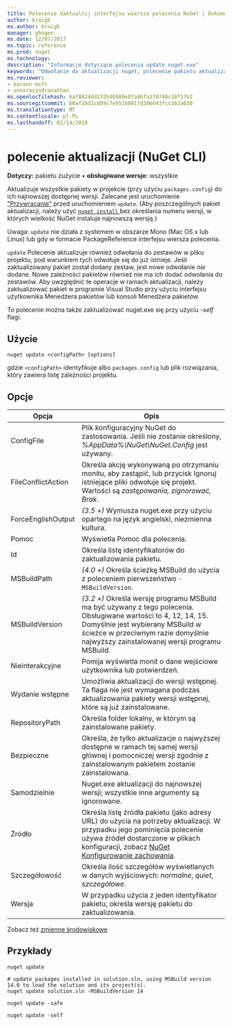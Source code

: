 ```yaml
---
title: Polecenie Uaktualnij interfejsu wiersza polecenia NuGet | Dokumentacja firmy Microsoft
author: kraigb
ms.author: kraigb
manager: ghogen
ms.date: 12/07/2017
ms.topic: reference
ms.prod: nuget
ms.technology: 
description: "Informacje dotyczące polecenia update nuget.exe"
keywords: "Odwołanie do aktualizacji nuget, polecenie pakietu aktualizacji"
ms.reviewer:
- karann-msft
- unniravindranathan
ms.openlocfilehash: 6a788244d23354b980e8fa86fa170740c18f17b2
ms.sourcegitcommit: b0af28d1c809c7e951b0817d306643fcc162a030
ms.translationtype: MT
ms.contentlocale: pl-PL
ms.lasthandoff: 02/14/2018
---
```

# <a name="update-command-nuget-cli"></a>polecenie aktualizacji (NuGet CLI)

**Dotyczy:** pakietu zużycie &bullet; **obsługiwane wersje:** wszystkie

Aktualizuje wszystkie pakiety w projekcie (przy użyciu `packages.config`) do ich najnowszej dostępnej wersji. Zalecane jest uruchomienie ["Przywracanie"](cli-ref-restore.md) przed uruchomieniem `update`. (Aby poszczególnych pakiet aktualizacji, należy użyć [ `nuget install` ](cli-ref-install.md) bez określania numeru wersji, w których wielkość NuGet instaluje najnowszą wersję.)

Uwaga: `update` nie działa z systemem w obszarze Mono (Mac OS x lub Linux) lub gdy w formacie PackageReference interfejsu wiersza polecenia.

`update` Polecenie aktualizuje również odwołania do zestawów w pliku projektu, pod warunkiem tych odwołuje się do już istnieje. Jeśli zaktualizowany pakiet został dodany zestaw, jest nowe odwołanie *nie* dodane. Nowe zależności pakietów również nie ma ich dodać odwołania do zestawów. Aby uwzględnić te operacje w ramach aktualizacji, należy zaktualizować pakiet w programie Visual Studio przy użyciu interfejsu użytkownika Menedżera pakietów lub konsoli Menedżera pakietów.

To polecenie można także zaktualizować nuget.exe się przy użyciu *-self* flagi.

## <a name="usage"></a>Użycie

```cli
nuget update <configPath> [options]
```

gdzie `<configPath>` identyfikuje albo `packages.config` lub plik rozwiązania, który zawiera listę zależności projektu.

## <a name="options"></a>Opcje

| Opcja | Opis |
| --- | --- |
| ConfigFile | Plik konfiguracyjny NuGet do zastosowania. Jeśli nie zostanie określony, *%AppData%\NuGet\NuGet.Config* jest używany. |
| FileConflictAction | Określa akcję wykonywaną po otrzymaniu monitu, aby zastąpić, lub przycisk Ignoruj istniejące pliki odwołuje się projekt. Wartości są *zastępowania, zignorować, Brak*. |
| ForceEnglishOutput | *(3.5 +)* Wymusza nuget.exe przy użyciu opartego na język angielski, niezmienna kultura. |
| Pomoc | Wyświetla Pomoc dla polecenia. |
| Id | Określa listę identyfikatorów do zaktualizowania pakietu. |
| MSBuildPath | *(4.0 +)*  Określa ścieżkę MSBuild do użycia z poleceniem pierwszeństwo `-MSBuildVersion`. |
| MSBuildVersion | *(3.2 +)*  Określa wersję programu MSBuild ma być używany z tego polecenia. Obsługiwane wartości to 4, 12, 14, 15. Domyślnie jest wybierany MSBuild w ścieżce w przeciwnym razie domyślnie najwyższy zainstalowanej wersji programu MSBuild. |
| Nieinterakcyjne | Pomija wyświetla monit o dane wejściowe użytkownika lub potwierdzeń. |
| Wydanie wstępne | Umożliwia aktualizacji do wersji wstępnej. Ta flaga nie jest wymagana podczas aktualizowania pakiety wersji wstępnej, które są już zainstalowane. |
| RepositoryPath | Określa folder lokalny, w którym są zainstalowane pakiety. |
| Bezpieczne | Określa, że tylko aktualizacje o najwyższej dostępne w ramach tej samej wersji głównej i pomocniczej wersji zgodnie z zainstalowanym pakietem zostanie zainstalowana. |
| Samodzielnie | Nuget.exe aktualizacji do najnowszej wersji; wszystkie inne argumenty są ignorowane. |
| Źródło | Określa listę źródła pakietu (jako adresy URL) do użycia na potrzeby aktualizacji. W przypadku jego pominięcia polecenie używa źródeł dostarczone w plikach konfiguracji, zobacz [NuGet Konfigurowanie zachowania](../consume-packages/configuring-nuget-behavior.md). |
| Szczegółowość | Określa ilość szczegółów wyświetlanych w danych wyjściowych: *normalne*, *quiet*, *szczegółowe*. |
| Wersja | W przypadku użycia z jeden identyfikator pakietu, określa wersję pakietu do zaktualizowania. |

Zobacz też [zmienne środowiskowe](cli-ref-environment-variables.md)

## <a name="examples"></a>Przykłady

```cli
nuget update

# update packages installed in solution.sln, using MSBuild version 14.0 to load the solution and its project(s).
nuget update solution.sln -MSBuildVersion 14

nuget update -safe

nuget update -self
```
